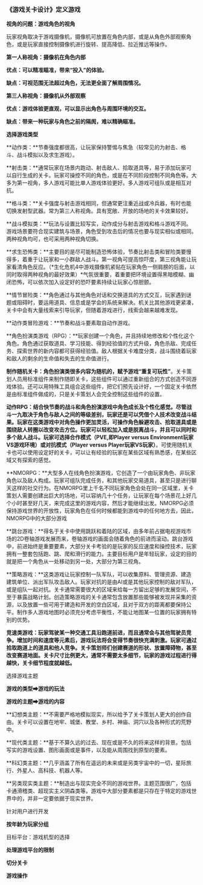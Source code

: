 ### 《游戏关卡设计》定义游戏



**视角的问题：游戏角色的视角**

玩家视角取决于游戏摄像机，摄像机可放置在角色内部，或是从角色外部观察角色，或是玩家直接控制摄像机进行旋转、提高降低、拉近推远等操作。

**第一人称视角：摄像机在角色内部**

**优点：可以精准瞄准，带来“投入”的体验。**

**缺点：可视范围无法超过角色，无法更全面了解周围情况。**

**第三人称视角：摄像机从外部观察**

**优点：游戏体验更直观，可以显示出角色与周围环境的交互。**

**缺点：带来一种玩家与角色之前的隔阂，难以精确瞄准。**

 

**选择游戏类型**

**动作类：**节奏强度都很高，让玩家保持警惕与焦急（较常见的为射击、格斗、战斗模拟以及求生游戏）。

**射击类：**通常玩家在场景内跑动、射击敌人、拾取道具等，易于添加玩家可以自行生成的关卡。玩家可操控不同的角色，或是在不同阶段控制不同角色等。大多为第一视角，多人游戏可能比单人游戏体验更好。多人游戏可组队或是相互对抗。

**格斗类：**关卡强度与射击游戏相同，但通常更注重近战或冷兵器，有时也能切换发射型武器。常为第三人称视角。具有宽敞、开放的场地的关卡效果较好。

**战斗模拟类：**玩法与设置比较写实，动作成分与射击游戏和格斗游戏不同。游戏场景要符合现实建筑与场景，角色受到攻击后的情况也要与现实相似或相同。两种视角均可，也可采用两种视角切换。

**求生恐怖类：**主要目的是尽可能制造恐怖体验，节奏比射击类和冒险类要慢得多，着重于让玩家和一小群敌人战斗。第一视角可提高惊吓度，第三视角能让玩家看清角色反应。（*生化危机4中游戏摄像机紧贴在玩家角色一侧肩膀的后面，以同时取得两种视角的最好效果）*气氛很重要，着重要把环境设置得黑暗模糊、幽闭恐怖，可以依次加入设定好的恐吓要素持续让玩家心惊胆颤。

**情节冒险类：**角色通过与其他角色对话和交换道具的方式交互，玩家遇到谜题或阻碍时，要运用道具、信息或是学会的系统来解决。机关比其他游戏更紧凑，关卡中会有大量线索来引导玩家，但随着游戏进行，线索会越来越难发现。

**动作类冒险游戏：**节奏和战斗要素取自动作游戏。

**角色扮演类游戏（RPG）：**玩家创建一个角色，并且持续地修改和个性化这个角色。角色通过获取道具、学习技能、得到经验值的方式升级，角色杀敌、完成任务、探索世界的新内容都可获得经验值。敌人根据关卡难度分类，战斗围绕着玩家和敌人的剩余的生命值和失去的生命值进行。

**制作随机关卡：**角色扮演类很多内容为随机的，赋予游戏**“重复可玩性”**。关卡策划人员用标准组件来制作随即关卡，这些组件可以通过重新组合的方式创造不同游戏体验。还可以用特殊工具组合这些组件，把它们预先设计好，一个固定关卡依然是由标准组件做成的，只是关卡策划人会完全控制这些组件的设置。

**动作RPG：**结合快节奏的战斗和角色扮演游戏中角色成长及个性化感觉。尽管战斗一九取决于角色与敌人之间的等级差别，玩家还是可以凭借个人技术改变战斗结果。玩家在这类游戏中对角色操作更加灵活，可操作角色躲避攻击、拾取道具或是围绕敌人转圈以改变攻击方位。玩家可以轻松加入或是脱离战斗，并且可以同时和多个敌人战斗。玩家可选择**合作模式（PVE,即Player versus Environment玩家VS游戏环境）**或**对抗模式（Player versus Player玩家VS玩家）**。可使用随机关卡也可以使用设定好的关卡，可以让有经验的玩家在某些区域有熟悉感，在某些区域又有探索的感觉。



**NMORPG：**大型多人在线角色扮演游戏，它创造了一个由玩家角色、非玩家角色以及敌人构成。玩家可组队完成任务，和其他玩家交易道具，甚至只是进行聊天这样的社交行为。在NMORPG里上千名不同玩家角色会处在同一区域里，关卡策划人需要创建出巨大的场地，可以容纳几十个任务，让玩家在每个场景花上好几个小时甚至好几天，来完成这里的游戏内容，然后才能继续出发。NMORPG必须保持游戏世界的开放性，玩家角色在任何时候都能到游戏中的任何地方去，因此，NMORPG中的大部分游戏

**跳台游戏：**得名于关卡中使用跳跃和着陆的区域，由多年前占据电视游戏市场的2D卷轴游戏发展而来，卷轴游戏的画面会随着角色的前进而滚动。跳台游戏中，前进始终是重要要素，大部分关卡考验的是玩家的反应速度和操控技术，玩家拥有一整套包括跑、跳、爬和滑行的能力。主要目标用户是年轻玩家，设定的目的就是把一个角色从一处移动到另一处，大部分为第三视角。

**策略游戏：**这类游戏让玩家控制一队军队，可以收集原料、管理资源、建造建筑单位、派出军队攻击敌人。玩家对抗的是由AI或是其他玩家控制的敌对军队，或是组队一起对抗。关卡通常需要很大的区域来给每一方留出足够的发展空间，不至于暴露战略计划。创造策略游戏的关卡通常包含放置那些能够被发现并采集的资源，以及放置一些可用于建造和开发的空白区域，且对于双方的距离都要保持公平。制作多人游戏地图时必须充分考虑平衡性，不能让地图某一位置的玩家拥有特别的优势。



**竞速类游戏：玩家驾驶某一种交通工具沿跑道前进，而且通常会与其他驾驶员竞争。增加时间和速度等元素后，游戏玩法将会变得节奏很快充满刺激。玩家可通过拾取跑道上的道具和他人竞争。关卡策划师们创建赛道的形状、放置障碍物，甚至改变赛道地面。关卡尺寸比例更大，通常不需要太多细节，玩家的游戏过程进行得越快，关卡细节程度就越低。**

 

选择游戏主题

**游戏的类型➡游戏的玩法**

**游戏的主题➡游戏的内容**

 

**幻想类主题：**不需要严格地模拟现实，所以给予了关卡策划人更大的创作自由。关卡可以设置在地牢、城堡、教堂、乡村、神庙、洞穴以及各种形式的荒野中。

**现代类主题：**基于不算久远的过去、现在或是不久的将来这样的背景。包括写实的游戏设置、图形画面或是事件，以及能从周围找到原型的要素。

**科幻类主题：**几乎涵盖了所有在遥远的未来或是另类宇宙中的一切，星际旅行、外星人、高科技、机器人等。

**另类现实类主题：**制造出与现实完全不同的游戏世界。主题范围很广，包括卡通滑稽类、超现实主义阴森类等。游戏中大部分要素都是只存在于特定的游戏世界中的，并非一定要依据于现实世界。

 

 



 

针对用户进行开发

**按年龄为玩家分组**

 

目标平台：游戏机型的选择

**处理游戏平台的限制**

**切分关卡**

**游戏操作**